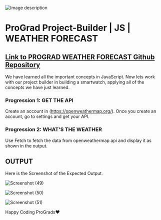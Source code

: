 ![Image description](https://i1.faceprep.in/ProGrad/prograd-logo.png)

# ProGrad Project-Builder | JS | WEATHER FORECAST

## [Link to PROGRAD WEATHER FORECAST Github Repository](https://github.com/prograd-org/weather-forecast)

We have learned all the important concepts in JavaScript. Now lets work with our project builder in building a smartwatch, applying all of the concepts we have just learned.

### Progression 1: GET THE API

Create an account in (https://openweathermap.org/). Once you create an account, go to settings and get your API.

### Progression 2: WHAT'S THE WEATHER

Use Fetch to fetch the data from openweathermap api and display it as shown in the output.

## OUTPUT

Here is the Screenshot of the Expected Output.

![Screenshot (49)](https://user-images.githubusercontent.com/81064540/159164827-b1133a5c-2914-4563-9508-c099c75d5c62.png)

![Screenshot (50)](https://user-images.githubusercontent.com/81064540/159164828-b055df76-0778-4d89-8946-0ce9aac21ca3.png)

![Screenshot (51)](https://user-images.githubusercontent.com/81064540/159164832-6bd5310a-92f8-46d4-a0d0-6badd0382b30.png)

Happy Coding ProGrads❤️
